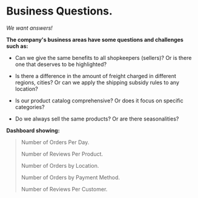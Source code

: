 # Business Questions. 
_We want answers!_ 

**The company's business areas have some questions and challenges such as:**


- Can we give the same benefits to all shopkeepers (sellers)? Or is there one that deserves to be highlighted?


- Is there a difference in the amount of freight charged in different regions, cities? Or can we apply the shipping subsidy rules to any location?


- Is our product catalog comprehensive? Or does it focus on specific categories?


- Do we always sell the same products? Or are there seasonalities?



**Dashboard showing:**
> Number of Orders Per Day.
>
> Number of Reviews Per Product.
>
> Number of Orders by Location.
>
> Number of Orders by Payment Method.
>
> Number of Reviews Per Customer.